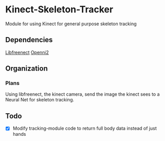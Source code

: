 # Kinect-Skeleton-Tracker
Module for using Kinect for general purpose skeleton tracking


## Dependencies
[Libfreenect](https://github.com/OpenKinect/libfreenect)
[Openni2](https://github.com/occipital/openni2)

## Organization
### Plans
Using libfreenect, the kinect camera, send the image the kinect sees to a Neural Net for skeleton tracking.



## Todo
- [x] Modify tracking-module code to return full body data instead of just hands
